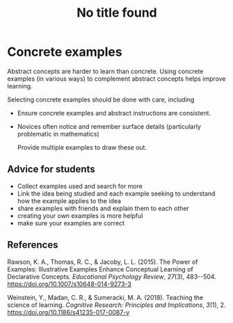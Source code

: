 ﻿---
title: No title found
---
<!--
 Copyright (C) 2023 David Jones
 
 This file is part of memex.
 
 memex is free software: you can redistribute it and/or modify
 it under the terms of the GNU General Public License as published by
 the Free Software Foundation, either version 3 of the License, or
 (at your option) any later version.
 
 memex is distributed in the hope that it will be useful,
 but WITHOUT ANY WARRANTY; without even the implied warranty of
 MERCHANTABILITY or FITNESS FOR A PARTICULAR PURPOSE.  See the
 GNU General Public License for more details.
 
 You should have received a copy of the GNU General Public License
 along with memex.  If not, see <http://www.gnu.org/licenses/>.
-->

# Concrete examples



Abstract concepts are harder to learn than concrete. Using concrete examples (in various ways) to complement abstract concepts helps improve learning.

Selecting concrete examples should be done with care, including

- Ensure concrete examples and abstract instructions are consistent.
- Novices often notice and remember surface details (particularly problematic in mathematics)

    Provide multiple examples to draw these out.


## Advice for students

- Collect examples used and search for more
- Link the idea being studied and each example seeking to understand how the example applies to the idea
- share examples with friends and explain them to each other
- creating your own examples is more helpful
- make sure your examples are correct


## References

Rawson, K. A., Thomas, R. C., & Jacoby, L. L. (2015). The Power of Examples: Illustrative Examples Enhance Conceptual Learning of Declarative Concepts. *Educational Psychology Review*, *27*(3), 483--504. <https://doi.org/10.1007/s10648-014-9273-3>

Weinstein, Y., Madan, C. R., & Sumeracki, M. A. (2018). Teaching the science of learning. *Cognitive Research: Principles and Implications*, *3*(1), 2. <https://doi.org/10.1186/s41235-017-0087-y>